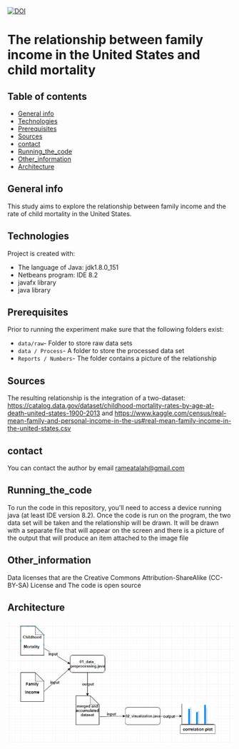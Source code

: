 [![DOI](https://zenodo.org/badge/DOI/10.1997/rami.bar.svg)](https://doi.org/10.1997/rami.bar)
# The relationship between family income in the United States and child mortality
## Table of contents
* [General info](#general-info)
* [Technologies](#technologies)
* [Prerequisites](#Prerequisites)
* [Sources](#Sources)
* [contact](#contact)
* [Running_the_code](#Running_the_code)
* [Other_information](#Other_information)
* [Architecture](#Architecture)
## General info
This study aims to explore the relationship between family income and the rate of child mortality in the United States.	
## Technologies
Project is created with:
* The language of Java: jdk1.8.0_151
* Netbeans program: IDE 8.2
* javafx library 
* java library 
## Prerequisites
Prior to running the experiment make sure that the following folders exist:
* `data/raw`- Folder to store raw data sets
* `data / Process`- A folder to store the processed data set
* `Reports / Numbers`- The folder contains a picture of the relationship
 ## Sources
The resulting relationship is the integration of a two-dataset:
https://catalog.data.gov/dataset/childhood-mortality-rates-by-age-at-death-united-states-1900-2013
and https://www.kaggle.com/census/real-mean-family-and-personal-income-in-the-us#real-mean-family-income-in-the-united-states.csv
## contact
You can contact the author by email rameatalah@gmail.com
## Running_the_code
To run the code in this repository, you'll need to access a device running java (at least IDE version 8.2).
Once the code is run on the program, the two data set will be taken and the relationship will be drawn. It will be drawn with a separate file that will appear on the screen and there is a picture of the output that will produce an item attached to the image file
## Other_information
Data licenses that are the Creative Commons Attribution-ShareAlike (CC-BY-SA) License
 and The code is open source
 ## Architecture
 ![Algorithm schema](image/uml.png)
